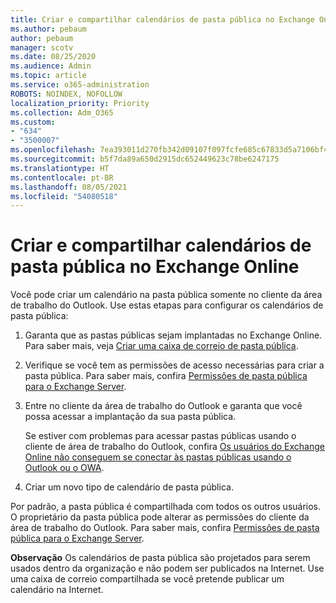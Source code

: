 ```yaml
---
title: Criar e compartilhar calendários de pasta pública no Exchange Online
ms.author: pebaum
author: pebaum
manager: scotv
ms.date: 08/25/2020
ms.audience: Admin
ms.topic: article
ms.service: o365-administration
ROBOTS: NOINDEX, NOFOLLOW
localization_priority: Priority
ms.collection: Adm_O365
ms.custom:
- "634"
- "3500007"
ms.openlocfilehash: 7ea393011d270fb342d09107f097fcfe685c67833d5a7106bf46b3c7fab0e352
ms.sourcegitcommit: b5f7da89a650d2915dc652449623c78be6247175
ms.translationtype: HT
ms.contentlocale: pt-BR
ms.lasthandoff: 08/05/2021
ms.locfileid: "54080518"
---
```

# <a name="create-and-share-public-folder-calendars-in-exchange-online"></a>Criar e compartilhar calendários de pasta pública no Exchange Online

Você pode criar um calendário na pasta pública somente no cliente da área de trabalho do Outlook. Use estas etapas para configurar os calendários de pasta pública:

1. Garanta que as pastas públicas sejam implantadas no Exchange Online. Para saber mais, veja [Criar uma caixa de correio de pasta pública](https://docs.microsoft.com/exchange/collaboration-exo/public-folders/create-public-folder-mailbox). 

2. Verifique se você tem as permissões de acesso necessárias para criar a pasta pública. Para saber mais, confira [Permissões de pasta pública para o Exchange Server](https://support.microsoft.com/help/2573274/public-folder-permissions-for-exchange-server). 
  
3. Entre no cliente da área de trabalho do Outlook e garanta que você possa acessar a implantação da sua pasta pública.

    Se estiver com problemas para acessar pastas públicas usando o cliente de área de trabalho do Outlook, confira [Os usuários do Exchange Online não conseguem se conectar às pastas públicas usando o Outlook ou o OWA](https://aka.ms/pfcte).

4. Criar um novo tipo de calendário de pasta pública.

Por padrão, a pasta pública é compartilhada com todos os outros usuários. O proprietário da pasta pública pode alterar as permissões do cliente da área de trabalho do Outlook. Para saber mais, confira [Permissões de pasta pública para o Exchange Server](https://support.microsoft.com/help/2573274/public-folder-permissions-for-exchange-server).

**Observação** Os calendários de pasta pública são projetados para serem usados dentro da organização e não podem ser publicados na Internet. Use uma caixa de correio compartilhada se você pretende publicar um calendário na Internet.